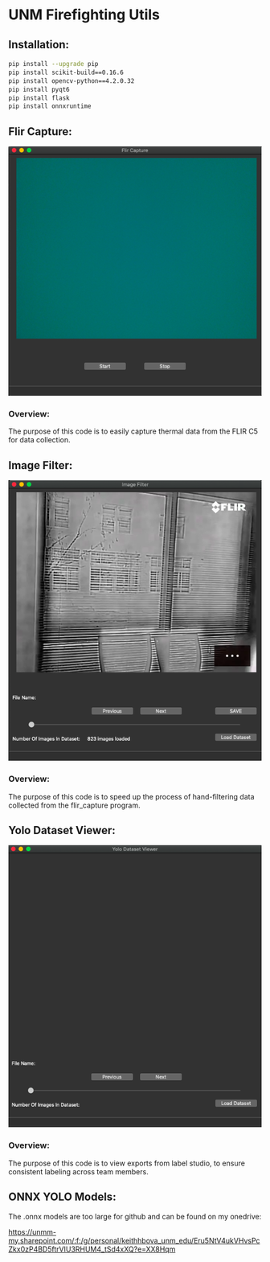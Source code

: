 # UNM Firefighting Utils

## Installation:

```bash
pip install --upgrade pip
pip install scikit-build==0.16.6
pip install opencv-python==4.2.0.32
pip install pyqt6
pip install flask
pip install onnxruntime
```

## Flir Capture:

<img src="/assets/Readme/flir_capture_image.png" alt="Alt text" title="Optional title">

### Overview:

The purpose of this code is to easily capture thermal data from the FLIR C5 for data collection.

## Image Filter:

<img src="/assets/Readme/image_filter.png" alt="Alt text" title="Optional title">

### Overview:

The purpose of this code is to speed up the process of hand-filtering data collected from the flir_capture program.

## Yolo Dataset Viewer:

<img src="/assets/Readme/yolo_dataset_viewer.png" alt="Alt text" title="Optional title">

### Overview:

The purpose of this code is to view exports from label studio, to ensure consistent labeling across team members.

## ONNX YOLO Models:

The .onnx models are too large for github and can be found on my onedrive:

https://unmm-my.sharepoint.com/:f:/g/personal/keithhbova_unm_edu/Eru5NtV4ukVHvsPcZkx0zP4BD5ftrVIU3RHUM4_tSd4xXQ?e=XX8Hqm

